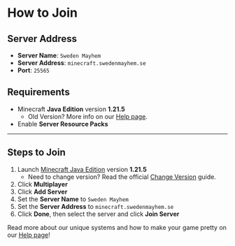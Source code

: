 # How to Join

## Server Address

* **Server Name**: `Sweden Mayhem`
* **Server Address**: `minecraft.swedenmayhem.se`
* **Port**: `25565`

## Requirements

- Minecraft **Java Edition** version **1.21.5**
	- Old Version? More info on our [Help page](/minecraft/help#updates).
- Enable **Server Resource Packs**

---

## Steps to Join

1. Launch [Minecraft Java Edition](https://www.minecraft.net/store/minecraft-java-bedrock-edition-pc) version **1.21.5**
	- Need to change version? Read the official [Change Version](https://help.minecraft.net/hc/articles/360034754852-Change-Game-Version-for-Minecraft-Java-Edition) guide.
2. Click **Multiplayer**
3. Click **Add Server**
4. Set the **Server Name** to `Sweden Mayhem`
5. Set the **Server Address** to `minecraft.swedenmayhem.se`
6. Click **Done**, then select the server and click **Join Server**

Read more about our unique systems and how to make your game pretty on our [Help page](/minecraft/help)!
